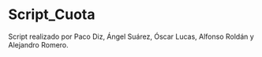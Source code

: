 # Script_Cuota
Script realizado por Paco Diz, Ángel Suárez, Óscar Lucas, Alfonso Roldán y Alejandro Romero.
